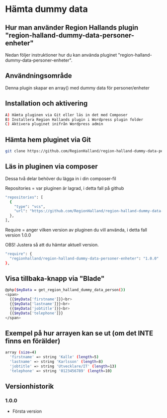# Hämta dummy data

## Hur man använder Region Hallands plugin "region-halland-dummy-data-personer-enheter"

Nedan följer instruktioner hur du kan använda pluginet "region-halland-dummy-data-personer-enheter".


## Användningsområde

Denna plugin skapar en array() med dummy data för personer/enheter


## Installation och aktivering

```sh
A) Hämta pluginen via Git eller läs in det med Composer
B) Installera Region Hallands plugin i Wordpress plugin folder
C) Aktivera pluginet inifrån Wordpress admin
```


## Hämta hem pluginet via Git

```sh
git clone https://github.com/RegionHalland/region-halland-dummy-data-personer-enheter.git
```


## Läs in pluginen via composer

Dessa två delar behöver du lägga in i din composer-fil

Repositories = var pluginen är lagrad, i detta fall på github

```sh
"repositories": [
  {
    "type": "vcs",
    "url": "https://github.com/RegionHalland/region-halland-dummy-data-personer-enheter.git"
  },
],
```
Require = anger vilken version av pluginen du vill använda, i detta fall version 1.0.0

OBS! Justera så att du hämtar aktuell version.

```sh
"require": {
  "regionhalland/region-halland-dummy-data-personer-enheter": "1.0.0"
},
```


## Visa tillbaka-knapp via "Blade"

```sh
@php($myData = get_region_halland_dummy_data_person())
<span>
  {{$myData['firstname']}}<br>
  {{$myData['lastname']}}<br>
  {{$myData['jobtitle']}}<br>
  {{$myData['telephone']}}
</span>
```


## Exempel på hur arrayen kan se ut (om det INTE finns en förälder)

```sh
array (size=4)
  'firstname' => string 'Kalle' (length=5)
  'lastname' => string 'Karlsson' (length=8)
  'jobtitle' => string 'Utvecklare/IT' (length=13)
  'telephone' => string '0123456789' (length=10)
```


## Versionhistorik

### 1.0.0
- Första version